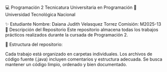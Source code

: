 💻 Programación 2
Tecnicatura Universitaria en Programación
📍 Universidad Tecnológica Nacional

✨ Estudiante
Nombre: Daiana Judith Velasquez Torrez
Comisión: M2025-13
📂 Descripción del Repositorio
Este repositorio almacena todas los trabajos prácticos realizados durante la cursada de Programación 2.

📌 Estructura del repositorio:

Cada trabajo está organizado en carpetas individuales.
Los archivos de código fuente (.java) incluyen comentarios y estructura adecuada.
Se busca mantener un código limpio, ordenado y bien documentado.
